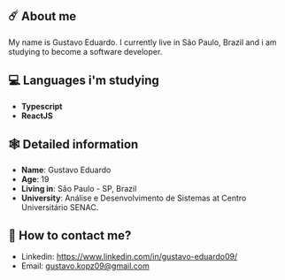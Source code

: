 

## ☄️ About me
My name is Gustavo Eduardo. I currently live in São Paulo, Brazil and i am studying to become a software developer. 

## 💻 Languages i'm studying

- **Typescript**
- **ReactJS**

## 🕸 Detailed information

* **Name**: Gustavo Eduardo
* **Age**: 19
* **Living in**: São Paulo - SP, Brazil
* **University**: Análise e Desenvolvimento de Sistemas at Centro Universitário SENAC.

## 📲 How to contact me?
- Linkedin: https://www.linkedin.com/in/gustavo-eduardo09/
- Email: gustavo.kopz09@gmail.com

</div> 
</div>
